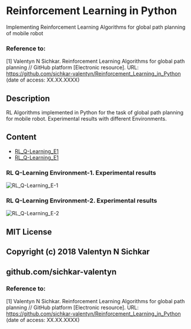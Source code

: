 # Reinforcement Learning in Python
Implementing Reinforcement Learning Algorithms for global path planning of mobile robot

### Reference to:
[1] Valentyn N Sichkar. Reinforcement Learning Algorithms for global path planning // GitHub platform [Electronic resource]. URL: https://github.com/sichkar-valentyn/Reinforcement_Learning_in_Python (date of access: XX.XX.XXXX)

## Description
RL Algorithms implemented in Python for the task of global path planning for mobile robot.
Experimental results with different Environments.

## Content
* [RL_Q-Learning_E1](https://github.com/sichkar-valentyn/Reinforcement_Learning_in_Python/tree/master/RL_Q-Learning/RL_Q-Learning_E1)
* [RL_Q-Learning_E1](https://github.com/sichkar-valentyn/Reinforcement_Learning_in_Python/tree/master/RL_Q-Learning/RL_Q-Learning_E2)

### RL Q-Learning Environment-1. Experimental results
![RL_Q-Learning_E-1](images/Q-Learning_E1.png)

### RL Q-Learning Environment-2. Experimental results
![RL_Q-Learning_E-2](images/Q-Learning_E2.png)

## MIT License
## Copyright (c) 2018 Valentyn N Sichkar
## github.com/sichkar-valentyn
### Reference to:
[1] Valentyn N Sichkar. Reinforcement Learning Algorithms for global path planning // GitHub platform [Electronic resource]. URL: https://github.com/sichkar-valentyn/Reinforcement_Learning_in_Python (date of access: XX.XX.XXXX)
